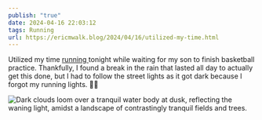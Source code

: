 ```yaml
---
publish: "true"
date: 2024-04-16 22:03:12
tags: Running
url: https://ericmwalk.blog/2024/04/16/utilized-my-time.html
---
```


Utilized my time [running ](https://strava.com/activities/11199500457)tonight while waiting for my son to finish basketball practice. Thankfully, I found a break in the rain that lasted all day to actually get this done, but I had to follow the street lights as it got dark because I forgot my running lights. 🤷‍♂️

![Dark clouds loom over a tranquil water body at dusk, reflecting the waning light, amidst a landscape of contrastingly tranquil fields and trees.](https://ericmwalk.blog/uploads/2024/img-8656.jpeg)